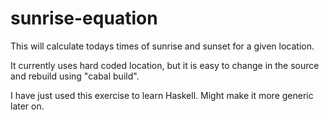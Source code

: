 # sunrise-equation
This will calculate todays times of sunrise and sunset for a given location.

It currently uses hard coded location, but it is easy to change in the source
and rebuild using "cabal build".

I have just used this exercise to learn Haskell. Might make it more generic
later on.

